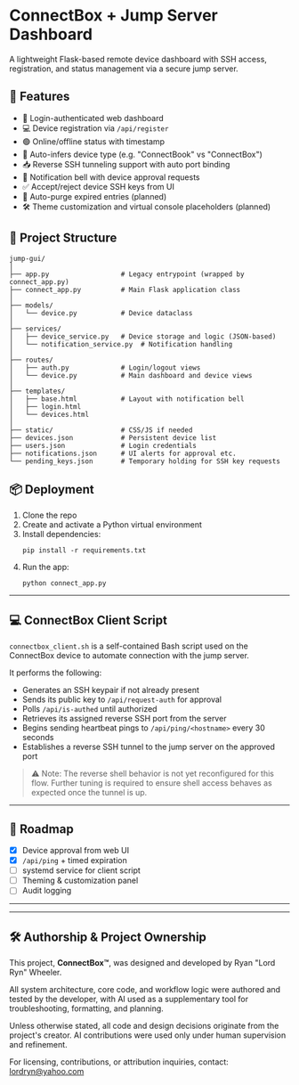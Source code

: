 # ConnectBox + Jump Server Dashboard

A lightweight Flask-based remote device dashboard with SSH access, registration, and status management via a secure jump server.

## 🔧 Features

- 🔐 Login-authenticated web dashboard
- 💻 Device registration via `/api/register`
- 🟢 Online/offline status with timestamp
- 🧠 Auto-infers device type (e.g. "ConnectBook" vs "ConnectBox")
- 📥 Reverse SSH tunneling support with auto port binding
- 🔔 Notification bell with device approval requests
- ✅ Accept/reject device SSH keys from UI
- 🧹 Auto-purge expired entries (planned)
- 🛠 Theme customization and virtual console placeholders (planned)

## 📂 Project Structure

```
jump-gui/
│
├── app.py                  # Legacy entrypoint (wrapped by connect_app.py)
├── connect_app.py          # Main Flask application class
│
├── models/
│   └── device.py           # Device dataclass
│
├── services/
│   ├── device_service.py   # Device storage and logic (JSON-based)
│   └── notification_service.py  # Notification handling
│
├── routes/
│   ├── auth.py             # Login/logout views
│   └── device.py           # Main dashboard and device views
│
├── templates/
│   ├── base.html           # Layout with notification bell
│   ├── login.html
│   └── devices.html
│
├── static/                 # CSS/JS if needed
├── devices.json            # Persistent device list
├── users.json              # Login credentials
├── notifications.json      # UI alerts for approval etc.
└── pending_keys.json       # Temporary holding for SSH key requests
```

## 📦 Deployment

1. Clone the repo
2. Create and activate a Python virtual environment
3. Install dependencies:
   ```
   pip install -r requirements.txt
   ```
4. Run the app:
   ```
   python connect_app.py
   ```

---

## 💻 ConnectBox Client Script

`connectbox_client.sh` is a self-contained Bash script used on the ConnectBox device to automate connection with the jump server.

It performs the following:

- Generates an SSH keypair if not already present
- Sends its public key to `/api/request-auth` for approval
- Polls `/api/is-authed` until authorized
- Retrieves its assigned reverse SSH port from the server
- Begins sending heartbeat pings to `/api/ping/<hostname>` every 30 seconds
- Establishes a reverse SSH tunnel to the jump server on the approved port

> ⚠️ Note: The reverse shell behavior is not yet reconfigured for this flow. Further tuning is required to ensure shell access behaves as expected once the tunnel is up.

---

## 🚧 Roadmap

- [x] Device approval from web UI
- [x] `/api/ping` + timed expiration
- [ ] systemd service for client script
- [ ] Theming & customization panel
- [ ] Audit logging

---

---

## 🛠️ Authorship & Project Ownership

This project, **ConnectBox™**, was designed and developed by Ryan "Lord Ryn" Wheeler.

All system architecture, core code, and workflow logic were authored and tested by the developer, with AI used as a supplementary tool for troubleshooting, formatting, and planning.

Unless otherwise stated, all code and design decisions originate from the project's creator. AI contributions were used only under human supervision and refinement.

For licensing, contributions, or attribution inquiries, contact: lordryn@yahoo.com